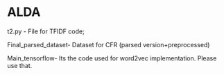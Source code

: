 # ALDA

t2.py - File for TFIDF code;

Final_parsed_dataset-  Dataset for CFR (parsed version+preprocessed)

Main_tensorflow-   Its the code used for  word2vec implementation. Please use that.

